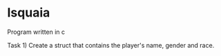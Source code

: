 # Isquaia
Program written in c

Task 1)
Create a struct that contains the player's name, gender and race.
